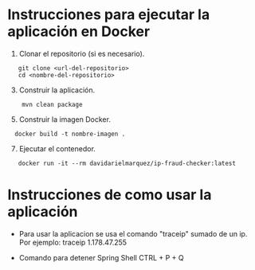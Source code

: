 # Instrucciones para ejecutar la aplicación en Docker

1. Clonar el repositorio (si es necesario).
```
   git clone <url-del-repositorio>
   cd <nombre-del-repositorio>
```
   
3. Construir la aplicación.
```
    mvn clean package
```

5. Construir la imagen Docker.
```
  docker build -t nombre-imagen .
```

7. Ejecutar el contenedor.
```
   docker run -it --rm davidarielmarquez/ip-fraud-checker:latest
```

# Instrucciones de como usar la aplicación

- Para usar la aplicacion se usa el comando "traceip" sumado de un ip.
Por ejemplo: traceip 1.178.47.255

- Comando para detener Spring Shell
CTRL + P + Q 
